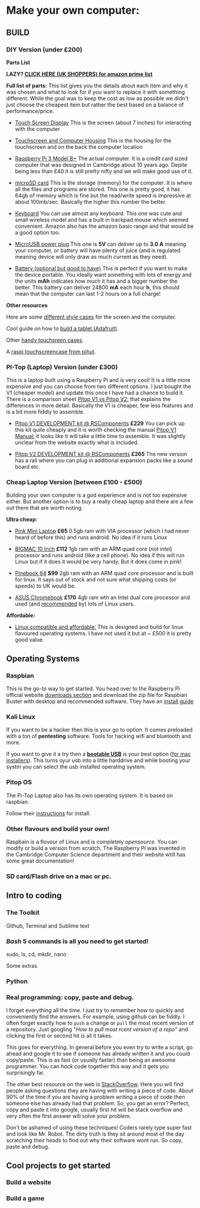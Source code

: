# Make your own computer:

## BUILD

### DIY Version (under £200)

**Parts List**

**LAZY? [CLICK HERE (UK SHOPPERS) for amazon prime list](http://amzn.eu/8gzaK4K)**

**Full list of parts:**
This list gives you the details about each item and why it was chosen and what to look for if you want to replace it with something different. While the goal was to keep the cost as low as possible we didn't just choose the cheapest item but rather the best based on a balance of performance/price. 

* [Touch Screen Display](https://www.amazon.co.uk/Raspberry-Pi-7-Inch-Screen-Display/dp/B014WKCFR4/ref=sr_1_4?keywords=smartpi+touch&qid=1570984115&sr=8-4)
This is the screen (about 7 inches) for interacting with the computer

* [Touchscreen and Computer Housing](https://www.amazon.co.uk/gp/product/B01HV97F64/ref=ox_sc_act_title_6?smid=A337FVOX35P1H8&psc=1)
This is the housing for the touchscreen and on the back the computer location

* [Raspberry Pi 3 Model B+](https://www.amazon.co.uk/gp/product/B07BDR5PDW/ref=ox_sc_act_title_2?smid=A1TGP1G2G7H27C&psc=1)
The actual computer. It is a credit card sized computer that was designed in Cambridge about 10 years ago. Depite being less than £40 it is still pretty nifty and we will make good use of it. 

* [microSD card](https://www.amazon.co.uk/gp/product/B06XFZV9JY/ref=ox_sc_act_title_1?smid=A3P5ROKL5A1OLE&psc=1)
This is the storage (memory) for the computer. It is where all the files and programs are stored. This one is pretty good, it has 64gb of memory which is fine but the read/write speed is impressive at about 100mb/sec. Basically the higher this number the better. 

* [Keyboard](https://www.amazon.co.uk/gp/product/B01G6XGLQQ/ref=ox_sc_act_title_5?smid=A2CBW8FNZCDSJI&psc=1)
You can use almost any keyboard. This one was cute and small wireless model and has a built in trackpad mouse which seemed convenient. Amazon also has the amazon basic range and that would be a good option too. 

* [MicroUSB power plug](https://www.amazon.co.uk/gp/product/B07FR9L4RC/ref=ox_sc_act_title_4?smid=A1FRA7QRK2Q428&psc=1)
This one is **5V** can deliver up to **3.0 A** meaning your computer, or battery will have plenty of juice (and is regulated meaning device will only draw as much current as they need). 

* [Battery (optional but good to have)](https://www.amazon.co.uk/gp/product/B075M9LXNY/ref=ox_sc_act_title_3?smid=A1BGBH9ECNVD5F&psc=1)
This is perfect if you want to make the device portable. You ideally want something with lots of energy and the units **mAh** indicates how much it has and a bigger number the better. This battery can deliver 24800 **mA** each hour **h**, this should mean that the computer can last 1-2 hours on a full charge! 

**Other resources**

Here are some [different style cases](https://tutorials-raspberrypi.com/raspberry-pi-3-cases-2b/) for the screen and the computer.

Cool guide on how to [build a tablet (Adafruit)](https://learn.adafruit.com/7-portable-raspberry-pi-multitouch-tablet/overview).

Other [handy touchsreen cases](https://averagemaker.com/2016/05/touchscreen-display-case-options.html).

A [raspi touchscreencase from pihut](https://thepihut.com/products/raspberry-pi-official-7-touchscreen-case).

### PI-Top (Laptop) Version (under £300)

This is a laptop built using a Raspberry Pi and is very cool! It is a little more expensive and you can choose from two different options. I just bought the V1 (cheaper model) and update this once I have had a chance to build it. There is a comparison sheet [Pitop V1 vs Pitop V2:](https://docs-emea.rs-online.com/webdocs/15ea/0900766b815ea49b.pdf) that explains the differences in more detail. Basically the V1 is cheaper, few less features and is a bit more fiddly to assemble.

* [Pitop V1 DEVELOPMENT kit @ RSComponents](https://uk.rs-online.com/web/p/processor-microcontroller-development-kits/9176213/) **£229**
You can pick up this kit quite cheaply and it is worth checking the manual [Pitop V1 Manual:](https://docs-emea.rs-online.com/webdocs/1561/0900766b81561abb.pdf) it looks like ti will take a little time to assemble. It was slightly unclear from the website exactly what is included. 

* [Pitop V2 DEVELOPMENT kit @ RSComponents](https://uk.rs-online.com/web/p/processor-microcontroller-development-kits/1469335/) **£265**
The new version has a rail where you can plug in additional expansion packs like a sound board etc. 

### Cheap Laptop Version (between £100 - £500)

Building your own computer is a god experience and is not too expensive either. But another option is to buy a really cheap laptop and there are a few out there that are worth noting. 

**Ultra cheap:**

* [Pink Mini Laptop](https://www.amazon.co.uk/dp/B006HDQE9U/ref=psdc_429886031_t2_B07X39YFY8)
**£65** 0.5gb ram with VIA processor (which I had never heard of before this) and runs android. No idea if it runs Linux 

* [BIGMAC 10 Inch](https://www.amazon.co.uk/BIGMAC-Computer-Android-Notebook-Netbook/dp/B07X39YFY8/ref=sr_1_13?keywords=laptop&qid=1570990690&sr=8-13&th=1)
**£112** 1gb ram with an ARM quad core (*not intel*) processor and runs android (like a cell phone). No idea if this will run Linux but if it does it would be very handy.  But it does come in pink!

* [Pinebook 64](https://store.pine64.org/?product=11-6-pinebook)
**$99** 2gb ram with an ARM quad core processor and is built for linux. It says out of stock and not sure what shipping costs (or speeds) to UK would be. 

* [ASUS Chromebook](https://www.amazon.co.uk/ASUS-Chromebook-C223NA-GJ0014-Notebook-Processor/dp/B07HJHMCX2/ref=sr_1_fkmr0_1?keywords=ASUS+F556UA-EB71+Notebook+15.6%22+FHD%2C+Intel+Dual-Core+i7+8GB+DDR3+1TB+Windows+10%2C+Dark+Blue&linkCode=gs3&qid=1570992354&s=computers&sr=1-1-fkmr0)
**£170** 4gb ram wth an Intel dual core processor and used (and [recommended](https://portableobserver.com/best-cheap-laptop-for-linux/) by) lots of Linux users. 

**Affordable:**

* [Linux compatible and affordable:](https://starlabs.systems/pages/star-labtop-compare)
This is designed and build for linux flavoured operating systems. I have not used it but at ~ £500 it is pretty good value. 

## Operating Systems

### Raspbian
This is the go-to way to get started. You head over to the Raspberry Pi official website [downloads section](https://www.raspberrypi.org/downloads/raspbian/) and download the zip file for Raspbian Buster with desktop and recommended software. They have an [install guide](https://www.raspberrypi.org/documentation/installation/installing-images/README.md)

### Kali Linux
If you want to be a hacker then this is your go to option. It comes preloaded with a ton of **pentesting** software. Tools for hacking wifi and bluetooth and more. 

If you want to give it a try then a [**bootable USB**](https://docs.kali.org/downloading/kali-linux-live-usb-install) is your best option ([for mac installers](https://gist.github.com/widdowquinn/90eecc3a9a52ceb997a1715894df1cc3)). This turns oyur usb into a little harddrive and while booting your systm you can select the usb installed operating system. 

### Pitop OS

The Pi-Top Laptop also has its own operating system. It is based on raspbian.

Follow their [instructions](https://www.pi-top.com/products/os) for install.

### Other flavours and build your own!

Raspbain is a flovour of Linux and is completely *opensource*. You can modify or build a version from scratch. The Raspberry Pi was invented in the Cambridge Computer Science department and their website wtill has some great documentation! 

### SD card/Flash drive on a mac or pc. 

## Intro to coding

### The Toolkit

Github, Terminal and Sublime text

### *Bash* 5 commands is all you need to get started!
 
sudo, 
ls, 
cd, 
mkdir, 
nano

Some extras

### Python 

### Real programming: copy, paste and debug.

I forget everything all the time. I just try to remember how to quickly and conveniently find the answers. For example, using github can be fiddly. I often forget exactly how to `push` a change or `pull` the most recent version of a repository. Just googling "_How to pull most rcent version of a repo_" and clicking the first or second hit is all it takes. 

This goes for everything. In general before you even try to write a script, go ahead and google it to see if someone has already written it and you could copy/paste. This is as fast (or usually faster) than being an awesome programmer. You can *hack* code together this way and it gets you surprisingly far. 

The other best resource on the web is [StackOverflow](https://www.stackoverflow.com). Here you will find people asking questions they are having with writing a piece of code. About 90% of the time if you are having a problem writing a piece of code then someone else has already had that problem. So, you get an error? Perfect, copy and paste it into google, usually first hit will be stack overflow and very often the first answer will solve your problem.

Don't be ashamed of using these techniques! Coders rarely type super fast and look like Mr. Robot. The dirty truth is they sit around most of the day scratching their heads to find out why their software wont run. So copy, paste and debug.   

## Cool projects to get started

### Build a website

### Build a game

